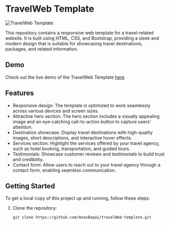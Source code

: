# TravelWeb Template

![TravelWeb Template](demo/screenshot.png)

This repository contains a responsive web template for a travel-related website. It is built using HTML, CSS, and Bootstrap, providing a sleek and modern design that is suitable for showcasing travel destinations, packages, and related information.

## Demo

Check out the live demo of the TravelWeb Template [here](https://anasbaqai.github.io/travelWeb-template/).

## Features

- Responsive design: The template is optimized to work seamlessly across various devices and screen sizes.
- Attractive hero section: The hero section includes a visually appealing image and an eye-catching call-to-action button to capture users' attention.
- Destination showcase: Display travel destinations with high-quality images, short descriptions, and interactive hover effects.
- Services section: Highlight the services offered by your travel agency, such as hotel booking, transportation, and guided tours.
- Testimonials: Showcase customer reviews and testimonials to build trust and credibility.
- Contact form: Allow users to reach out to your travel agency through a contact form, enabling seamless communication.

## Getting Started

To get a local copy of this project up and running, follow these steps:

1. Clone the repository:

   ```shell
   git clone https://github.com/AnasBaqai/travelWeb-template.git

